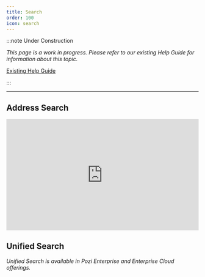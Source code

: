 ```yaml
---
title: Search
order: 100
icon: search
---
```


:::note Under Construction

*This page is a work in progress. Please refer to our existing Help Guide for information about this topic.*

[Existing Help Guide](https://help.pozi.com/search?query=search)

:::

---

## Address Search

<div style="position: relative; padding-bottom: calc(48.979166666666664% + 44px); height: 0;"><iframe src="https://supademo.com/embed/P_THwHYYShrMT_1XJGTXz" frameborder="0" webkitallowfullscreen mozallowfullscreen allowfullscreen style="position: absolute; top: 0; left: 0; width: 100%; height: 100%;"></iframe></div>

## Unified Search

*Unified Search is available in *Pozi Enterprise* and *Enterprise Cloud* offerings.*
